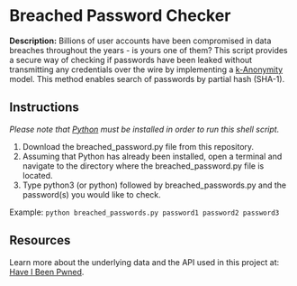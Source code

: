 # Breached Password Checker

**Description:** Billions of user accounts have been compromised in data breaches throughout the years - is yours one of them? This script provides a secure way of checking if passwords have been leaked without transmitting any credentials over the wire by implementing a [k-Anonymity](https://en.wikipedia.org/wiki/K-anonymity) model. This method enables search of passwords by partial hash (SHA-1). 

## Instructions

_Please note that [Python](https://www.python.org) must be installed in order to run this shell script._

1. Download the breached_password.py file from this repository.
2. Assuming that Python has already been installed, open a terminal and navigate to the directory where the breached_password.py file is located.
3. Type python3 (or python) followed by breached_passwords.py and the password(s) you would like to check.

Example: `python breached_passwords.py password1 password2 password3`

## Resources

Learn more about the underlying data and the API used in this project at: [Have I Been Pwned](https://haveibeenpwned.com/).

